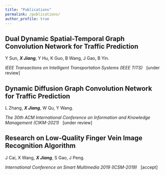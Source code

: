 ```yaml
---
title: "Publications"
permalink: /publications/
author_profile: true
---
```


## **Dual Dynamic Spatial-Temporal Graph Convolution Network for Traffic Prediction**

Y Sun, _**X Jiang**_, Y Hu, K Guo, B Wang, J Gao, B Yin.

_IEEE Transactions on Intelligent Transportation Systems  (IEEE TITS)_ &nbsp; \[under review]


## **Dynamic Diffusion Graph Convolution Network for Traffic Prediction**

L Zhang, _**X Jiang**_, W Qu, Y Wang.

_The 30th ACM International Conference on Information and Knowledge Management  (CIKM-2021)_ &nbsp; \[under review]


## **Research on Low-Quality Finger Vein Image Recognition Algorithm**

J Cai, X Wang, _**X Jiang**_, S Gao, J Peng.

_International Conference on Smart Multimedia 2019  (ICSM-2019)_ &nbsp; \[accept]

